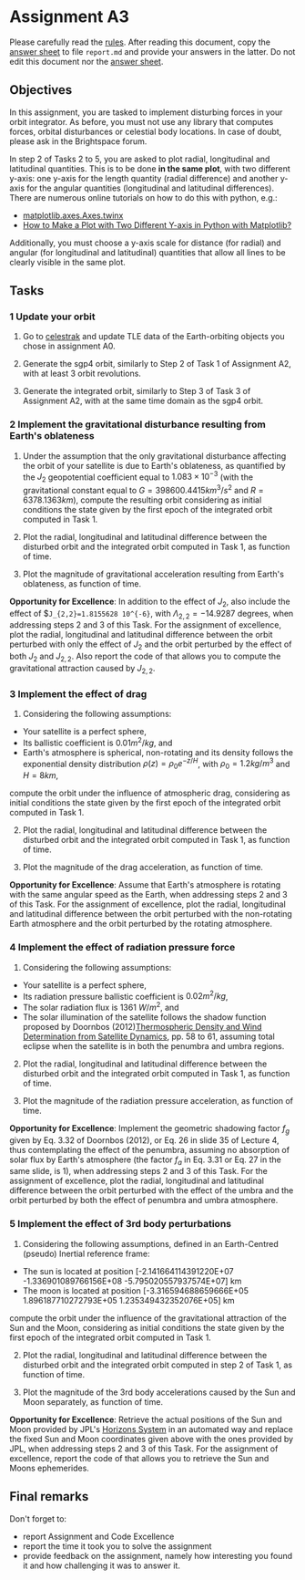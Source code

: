 # Assignment A3

Please carefully read the [rules](rules/README.md). After reading this document, copy the [answer sheet](answer-sheet.md) to file `report.md` and provide your answers in the latter. Do not edit this document nor the [answer sheet](answer-sheet.md).

## Objectives

In this assignment, you are tasked to implement disturbing forces in your orbit integrator. As before, you must not use any library that computes forces, orbital disturbances or celestial body locations. In case of doubt, please ask in the Brightspace forum.

In step 2 of Tasks 2 to 5, you are asked to plot radial, longitudinal and latitudinal quantities. This is to be done **in the same plot**, with two different y-axis: one y-axis for the length quantity (radial difference) and another y-axis for the angular quantities (longitudinal and latitudinal differences). There are numerous online tutorials on how to do this with python, e.g.:

- [matplotlib.axes.Axes.twinx](https://matplotlib.org/stable/api/_as_gen/matplotlib.axes.Axes.twinx.html)
- [How to Make a Plot with Two Different Y-axis in Python with Matplotlib?](https://cmdlinetips.com/2019/10/how-to-make-a-plot-with-two-different-y-axis-in-python-with-matplotlib/)

Additionally, you must choose a y-axis scale for distance (for radial) and angular (for longitudinal and latitudinal) quantities that allow all lines to be clearly visible in the same plot.

## Tasks

### 1 Update your orbit

1. Go to [celestrak](https://celestrak.org/satcat/search.php) and update TLE data of the Earth-orbiting objects you chose in assignment A0.

2. Generate the sgp4 orbit, similarly to Step 2 of Task 1 of Assignment A2, with at least 3 orbit revolutions.

3. Generate the integrated orbit, similarly to Step 3 of Task 3 of Assignment A2, with at the same time domain as the sgp4 orbit.

### 2 Implement the gravitational disturbance resulting from Earth's oblateness

1. Under the assumption that the only gravitational disturbance affecting the orbit of your satellite is due to Earth's oblateness, as quantified by the $`J_2`$ geopotential coefficient equal to $`1.083\times 10^{-3}`$ (with the gravitational constant equal to $`G=398600.4415 km^3/s^2`$ and $`R = 6378.1363 km`$), compute the resulting orbit considering as initial conditions the state given by the first epoch of the integrated orbit computed in Task 1.

2. Plot the radial, longitudinal and latitudinal difference between the disturbed orbit and the integrated orbit computed in Task 1, as function of time. 

3. Plot the magnitude of gravitational acceleration resulting from Earth's oblateness, as function of time.

**Opportunity for Excellence**: In addition to the effect of $`J_2`$, also include the effect of $`J_{2,2}=1.8155628 10^{-6}`, with $`\Lambda_{2,2}=-14.9287`$ degrees, when addressing steps 2 and 3 of this Task. For the assignment of excellence, plot the radial, longitudinal and latitudinal difference between the orbit perturbed with only the effect of $`J_2`$ and the orbit perturbed by the effect of both $`J_2`$ and $`J_{2,2}`$. Also report the code of that allows you to compute the gravitational attraction caused by $`J_{2,2}`$.


### 3 Implement the effect of drag

1. Considering the following assumptions:

- Your satellite is a perfect sphere,
- Its ballistic coefficient is $`0.01 m^2/kg`$, and 
- Earth's atmosphere is spherical, non-rotating and its density follows the exponential density distribution $`\rho(z)=\rho_0 e^{-z/H}`$, with $`\rho_0=1.2kg/m^3`$ and $`H=8km`$,

compute the orbit under the influence of atmospheric drag, considering as initial conditions the state given by the first epoch of the integrated orbit computed in Task 1.

2. Plot the radial, longitudinal and latitudinal difference between the disturbed orbit and the integrated orbit computed in Task 1, as function of time. 

3. Plot the magnitude of the drag acceleration, as function of time.

**Opportunity for Excellence**: Assume that Earth's atmosphere is rotating with the same angular speed as the Earth, when addressing steps 2 and 3 of this Task. For the assignment of excellence, plot the radial, longitudinal and latitudinal difference between the orbit perturbed with the non-rotating Earth atmosphere and the orbit perturbed by the rotating atmosphere. 

### 4 Implement the effect of radiation pressure force

1. Considering the following assumptions:

- Your satellite is a perfect sphere,
- Its radiation pressure ballistic coefficient is $`0.02 m^2/kg`$, 
- The solar radiation flux is 1361 $`W/m^2`$, and
- The solar illumination of the satellite follows the shadow function proposed by Doornbos (2012)[Thermospheric Density and Wind Determination from Satellite Dynamics](http://repository.tudelft.nl/view/ir/uuid%3A33002be1-1498-4bec-a440-4c90ec149aea/), pp. 58 to 61, assuming total eclipse when the satellite is in both the penumbra and umbra regions.

2. Plot the radial, longitudinal and latitudinal difference between the disturbed orbit and the integrated orbit computed in Task 1, as function of time. 

3. Plot the magnitude of the radiation pressure acceleration, as function of time.

**Opportunity for Excellence**: Implement the geometric shadowing factor $`f_g`$ given by Eq. 3.32 of Doornbos (2012), or Eq. 26 in slide 35 of Lecture 4, thus contemplating the effect of the penumbra, assuming no absorption of solar flux by Earth's atmosphere (the factor $`f_a`$ in Eq. 3.31 or Eq. 27 in the same slide, is 1), when addressing steps 2 and 3 of this Task. For the assignment of excellence, plot the radial, longitudinal and latitudinal difference between the orbit perturbed with the effect of the umbra and the orbit perturbed by both the effect of penumbra and umbra atmosphere. 

### 5 Implement the effect of 3rd body perturbations

1. Considering the following assumptions, defined in an Earth-Centred (pseudo) Inertial reference frame:

- The sun is located at position [-2.141664114391220E+07 -1.336901089766156E+08 -5.795020557937574E+07] km
- The moon is located at position [-3.316594688659666E+05 1.896187710272793E+05 1.235349432352076E+05] km

compute the orbit under the influence of the gravitational attraction of the Sun and the Moon, considering as initial conditions the state given by the first epoch of the integrated orbit computed in Task 1.

2. Plot the radial, longitudinal and latitudinal difference between the disturbed orbit and the integrated orbit computed in step 2 of Task 1, as function of time. 

3. Plot the magnitude of the 3rd body accelerations caused by the Sun and Moon separately, as function of time.

**Opportunity for Excellence**: Retrieve the actual positions of the Sun and Moon provided by JPL's [Horizons System](https://ssd.jpl.nasa.gov/horizons/) in an automated way and replace the fixed Sun and Moon coordinates given above with the ones provided by JPL, when addressing steps 2 and 3 of this Task. For the assignment of excellence, report the code of that allows you to retrieve the Sun and Moons ephemerides.

## Final remarks

Don't forget to:

- report Assignment and Code Excellence
- report the time it took you to solve the assignment
- provide feedback on the assignment, namely how interesting you found it and how challenging it was to answer it.
